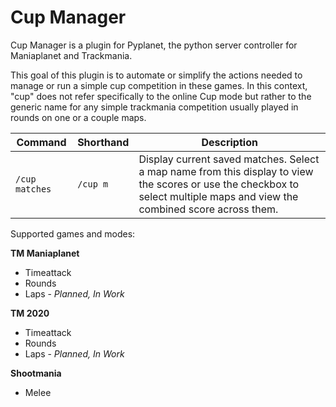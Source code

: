 # Cup Manager
Cup Manager is a plugin for Pyplanet, the python server controller for Maniaplanet and Trackmania.

This goal of this plugin is to automate or simplify the actions needed to manage or run a simple cup competition in these games. In this context, "cup" does not refer specifically to the online Cup mode but rather to the generic name for any simple trackmania competition usually played in rounds on one or a couple maps.


| Command | Shorthand | Description |
| --- | --- | --- |
| `/cup matches` | `/cup m` | Display current saved matches. Select a map name from this display to view the scores or use the checkbox to select multiple maps and view the combined score across them. |


Supported games and modes:

**TM Maniaplanet**
* Timeattack
* Rounds
* Laps - *Planned, In Work*

**TM 2020**
* Timeattack
* Rounds
* Laps - *Planned, In Work*

**Shootmania**
* Melee